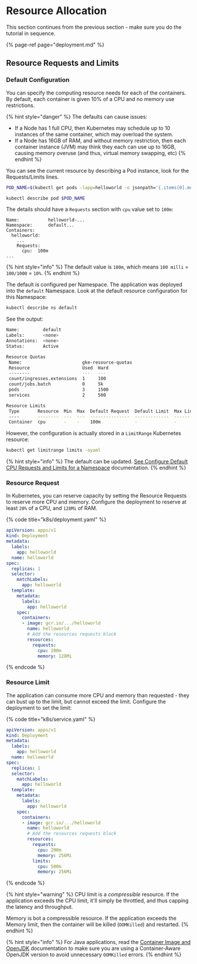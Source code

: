 # Resource Allocation

This section continues from the previous section - make sure you do the tutorial in sequence.

{% page-ref page="deployment.md" %}

## Resource Requests and Limits

### Default Configuration

You can specify the computing resource needs for each of the containers. By default, each container is given 10% of a CPU and no memory use restrictions.

{% hint style="danger" %}
The defaults can cause issues:

* If a Node has 1 full CPU, then Kubernetes may schedule up to 10 instances of the same container, which may overload the system.
* If a Node has 16GB of RAM, and without memory restriction, then each container instance \(JVM\) may think they each can use up to 16GB, causing memory overuse \(and thus, virtual memory swapping, etc\)
{% endhint %}

You can see the current resource by describing a Pod instance, look for the Requests/Limits lines.

```bash
POD_NAME=$(kubectl get pods -lapp=helloworld -o jsonpath='{.items[0].metadata.name}')

kubectl describe pod $POD_NAME
```

The details should have a `Requests` section with `cpu` value set to `100m`:

```text
Name:           helloworld-...
Namespace:      default...
Containers:
  helloworld:
    ...
    Requests:
      cpu:  100m
...
```

{% hint style="info" %}
The default value is `100m`, which means `100 milli` = `100/1000` = `10%`.
{% endhint %}

The default is configured per Namespace. The application was deployed into the `default` Namespace. Look at the default resource configuration for this Namespace:

```bash
kubectl describe ns default
```

See the output:

```bash
Name:         default
Labels:       <none>
Annotations:  <none>
Status:       Active

Resource Quotas
 Name:                       gke-resource-quotas
 Resource                    Used  Hard
 --------                    ---   ---
 count/ingresses.extensions  1     100
 count/jobs.batch            0     5k
 pods                        3     1500
 services                    2     500

Resource Limits
 Type       Resource  Min  Max  Default Request  Default Limit  Max Limit/Request Ratio
 ----       --------  ---  ---  ---------------  -------------  -----------------------
 Container  cpu       -    -    100m             -              -
```

However, the configuration is actually stored in a `LimitRange` Kubernetes resource:

```bash
kubectl get limitrange limits -oyaml
```

{% hint style="info" %}
The default can be updated. [See Configure Default CPU Requests and Limits for a Namespace](https://kubernetes.io/docs/tasks/administer-cluster/manage-resources/cpu-default-namespace/) documentation.
{% endhint %}

### Resource Request

In Kubernetes, you can reserve capacity by setting the Resource Requests to reserve more CPU and memory. Configure the deployment to reserve at least `20%` of a CPU, and `128Mi` of RAM.

{% code title="k8s/deployment.yaml" %}
```yaml
apiVersion: apps/v1
kind: Deployment
metadata:
  labels:
    app: helloworld
  name: helloworld
spec:
  replicas: 1
  selector:
    matchLabels:
      app: helloworld
  template:
    metadata:
      labels:
        app: helloworld
    spec:
      containers:
      - image: gcr.io/.../helloworld
        name: helloworld
        # Add the resources requests block
        resources:
          requests:
            cpu: 200m
            memory: 128Mi
```
{% endcode %}

### Resource Limit

The application can consume more CPU and memory than requested - they can bust up to the limit, but cannot exceed the limit. Configure the deployment to set the limit:

{% code title="k8s/service.yaml" %}
```yaml
apiVersion: apps/v1
kind: Deployment
metadata:
  labels:
    app: helloworld
  name: helloworld
spec:
  replicas: 1
  selector:
    matchLabels:
      app: helloworld
  template:
    metadata:
      labels:
        app: helloworld
    spec:
      containers:
      - image: gcr.io/.../helloworld
        name: helloworld
        # Add the resources requests block
        resources:
          requests:
            cpu: 200m
            memory: 256Mi
          limits:
            cpu: 500m
            memory: 256Mi
```
{% endcode %}

{% hint style="warning" %}
CPU limit is a _compressible_ resource. If the application exceeds the CPU limit, it'll simply be throttled, and thus capping the latency and  throughput.

Memory is bot a compressible resource. If the application exceeds the Memory limit, then the container will be killed \(`OOMKilled`\) and restarted.
{% endhint %}

{% hint style="info" %}
For Java applications, read the [Container Image and OpenJDK](container-image.md#openjdk-version) documentation to make sure you are using a Container-Aware OpenJDK version to avoid unnecessary `OOMKilled` errors.
{% endhint %}



